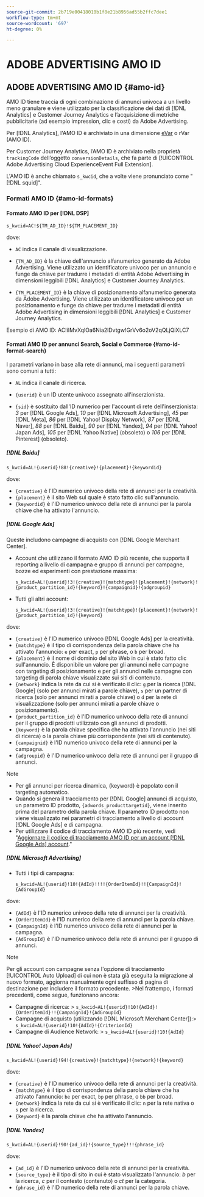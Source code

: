 ```yaml
---
source-git-commit: 2b719e00418010b1f8e21b8956ad55b2ffc7dee1
workflow-type: tm+mt
source-wordcount: '697'
ht-degree: 0%

---
```

# ADOBE ADVERTISING AMO ID

## ADOBE ADVERTISING AMO ID {#amo-id}

AMO ID tiene traccia di ogni combinazione di annunci univoca a un livello meno granulare e viene utilizzato per la classificazione dei dati di [!DNL Analytics] e Customer Journey Analytics e l’acquisizione di metriche pubblicitarie (ad esempio impression, clic e costi) da Adobe Advertising.

Per [!DNL Analytics], l&#39;AMO ID è archiviato in una dimensione [eVar](https://experienceleague.adobe.com/docs/analytics/components/dimensions/evar.html) o rVar (AMO ID).

Per Customer Journey Analytics, l’AMO ID è archiviato nella proprietà `trackingCode` dell’oggetto `conversionDetails`, che fa parte di [!UICONTROL Adobe Advertising Cloud ExperienceEvent Full Extension].

L&#39;AMO ID è anche chiamato `s_kwcid`, che a volte viene pronunciato come &quot;[!DNL squid]&quot;.

### Formati AMO ID {#amo-id-formats}

#### Formato AMO ID per [!DNL DSP]

`s_kwcid=AC!${TM_AD_ID}!${TM_PLACEMENT_ID}`

dove:

* `AC` indica il canale di visualizzazione.

* `{TM_AD_ID}` è la chiave dell&#39;annuncio alfanumerico generato da Adobe Advertising. Viene utilizzato un identificatore univoco per un annuncio e funge da chiave per tradurre i metadati di entità Adobe Advertising in dimensioni leggibili [!DNL Analytics] e Customer Journey Analytics.

* `{TM_PLACEMENT_ID}` è la chiave di posizionamento alfanumerico generata da Adobe Advertising. Viene utilizzato un identificatore univoco per un posizionamento e funge da chiave per tradurre i metadati di entità Adobe Advertising in dimensioni leggibili [!DNL Analytics] e Customer Journey Analytics.

Esempio di AMO ID: AC!iIMvXqlOa6Nia2lDvtgw!GrVv6o2oV2qQLjQiXLC7

#### Formati AMO ID per annunci Search, Social e Commerce {#amo-id-format-search}

I parametri variano in base alla rete di annunci, ma i seguenti parametri sono comuni a tutti:

* `AL` indica il canale di ricerca. <!-- what about social/Facebook, and display ads on Google (like Gmail, YouTube)? -->

* `{userid}` è un ID utente univoco assegnato all&#39;inserzionista.

* `{sid}` è sostituito dall&#39;ID numerico per l&#39;account di rete dell&#39;inserzionista: *3* per [!DNL Google Ads], *10* per [!DNL Microsoft Advertising], *45* per [!DNL Meta], *86* per [!DNL Yahoo! Display Network], *87* per [!DNL Naver], *88* per [!DNL Baidu], *90* per [!DNL Yandex], *94* per [!DNL Yahoo! Japan Ads], *105* per [!DNL Yahoo Native] (obsoleto) o *106* per [!DNL Pinterest] (obsoleto).

##### [!DNL Baidu]

`s_kwcid=AL!{userid}!88!{creative}!{placement}!{keywordid}`

dove:

* `{creative}` è l&#39;ID numerico univoco della rete di annunci per la creatività.
* `{placement}` è il sito Web sul quale è stato fatto clic sull&#39;annuncio.
* `{keywordid}` è l&#39;ID numerico univoco della rete di annunci per la parola chiave che ha attivato l&#39;annuncio.

##### [!DNL Google Ads]

Queste includono campagne di acquisto con [!DNL Google Merchant Center].

* Account che utilizzano il formato AMO ID più recente, che supporta il reporting a livello di campagna e gruppo di annunci per campagne, bozze ed esperimenti con prestazione massima:

  `s_kwcid=AL!{userid}!3!{creative}!{matchtype}!{placement}!{network}!{product_partition_id}!{keyword}!{campaignid}!{adgroupid}`

* Tutti gli altri account:

  `s_kwcid=AL!{userid}!3!{creative}!{matchtype}!{placement}!{network}!{product_partition_id}!{keyword}`

dove:

<!-- VERIFY CREATIVE description. Also, are there more networks now (audience and shopping?) -->

* `{creative}` è l&#39;ID numerico univoco [!DNL Google Ads] per la creatività.
* `{matchtype}` è il tipo di corrispondenza della parola chiave che ha attivato l&#39;annuncio: `e` per exact, `p` per phrase, o `b` per broad.
* `{placement}` è il nome di dominio del sito Web in cui è stato fatto clic sull&#39;annuncio. È disponibile un valore per gli annunci nelle campagne con targeting di posizionamento e per gli annunci nelle campagne con targeting di parola chiave visualizzate sui siti di contenuto.
* `{network}` indica la rete da cui si è verificato il clic: `g` per la ricerca [!DNL Google] (solo per annunci mirati a parole chiave), `s` per un partner di ricerca (solo per annunci mirati a parole chiave) o `d` per la rete di visualizzazione (solo per annunci mirati a parole chiave o posizionamento).
* `{product_partition_id}` è l&#39;ID numerico univoco della rete di annunci per il gruppo di prodotti utilizzato con gli annunci di prodotti.
* `{keyword}` è la parola chiave specifica che ha attivato l&#39;annuncio (nei siti di ricerca) o la parola chiave più corrispondente (nei siti di contenuto).
* `{campaignid}` è l&#39;ID numerico univoco della rete di annunci per la campagna.
* `{adgroupid}` è l&#39;ID numerico univoco della rete di annunci per il gruppo di annunci.

>[!NOTE]
>
>* Per gli annunci per ricerca dinamica, {keyword} è popolato con il targeting automatico.
>* Quando si genera il tracciamento per [!DNL Google] annunci di acquisto, un parametro ID prodotto, `{adwords_producttargetid}`, viene inserito prima del parametro della parola chiave. Il parametro ID prodotto non viene visualizzato nei parametri di tracciamento a livello di account [!DNL Google Ads] e di campagna.
>* Per utilizzare il codice di tracciamento AMO ID più recente, vedi &quot;[Aggiornare il codice di tracciamento AMO ID per un account [!DNL Google Ads] account](/help/search-social-commerce/campaign-management/accounts/update-amo-id-google.md).&quot; <!-- Update terminology there too. -->

<!--

##### [!DNL Meta]

`s_kwcid=AL!{userid}!45!{{ad.id}}!{{campaign.id}}!{{adset.id}}`

where:

* `{{ad.id}}` is the unique numeric ID for the ad/creative.

* `{{campaign.id}}` is the unique ID for the campaign.

* `{{adset.id}}` is the unique ID for the ad set.

-->

##### [!DNL Microsoft Advertising]

* Tutti i tipi di campagna:

  `s_kwcid=AL!{userid}!10!{AdId}!!!!{OrderItemId}!!{CampaignId}!{AdGroupId}`

dove:

* `{AdId}` è l&#39;ID numerico univoco della rete di annunci per la creatività.
* `{OrderItemId}` è l&#39;ID numerico della rete di annunci per la parola chiave.
* `{CampaignId}` è l&#39;ID numerico univoco della rete di annunci per la campagna.
* `{AdGroupId}` è l&#39;ID numerico univoco della rete di annunci per il gruppo di annunci.

>[!NOTE]
>
> Per gli account con campagne senza l&#39;opzione di tracciamento [!UICONTROL Auto Upload] di cui non è stata già eseguita la migrazione al nuovo formato, aggiorna manualmente ogni suffisso di pagina di destinazione per includere il formato precedente.
> &#x200B;>Nel frattempo, i formati precedenti, come segue, funzionano ancora:
>* Campagne di ricerca:
>  &#x200B;>  `s_kwcid=AL!{userid}!10!{AdId}!{OrderItemId}!!{CampaignId}!{AdGroupId}`
>* Campagne di acquisto (utilizzando [!DNL Microsoft Merchant Center]):
>  &#x200B;>  `s_kwcid=AL!{userid}!10!{AdId}!{CriterionId}`
>* Campagne di Audience Network:
>  &#x200B;>  `s_kwcid=AL!{userid}!10!{AdId}`

##### [!DNL Yahoo! Japan Ads]

`s_kwcid=AL!{userid}!94!{creative}!{matchtype}!{network}!{keyword}`

dove:

* `{creative}` è l&#39;ID numerico univoco della rete di annunci per la creatività.
* `{matchtype}` è il tipo di corrispondenza della parola chiave che ha attivato l&#39;annuncio: `be` per exact, `bp` per phrase, o `bb` per broad.
* `{network}` indica la rete da cui si è verificato il clic: `n` per la rete nativa o `s` per la ricerca.
* `{keyword}` è la parola chiave che ha attivato l&#39;annuncio.

##### [!DNL Yandex]

`s_kwcid=AL!{userid}!90!{ad_id}!{source_type}!!!{phrase_id}`

dove:

* `{ad_id}` è l&#39;ID numerico univoco della rete di annunci per la creatività.
* `{source_type}` è il tipo di sito in cui è stato visualizzato l&#39;annuncio: *b* per la ricerca, *c* per il contesto (contenuto) o *ct* per la categoria.
* `{phrase_id}` è l&#39;ID numerico della rete di annunci per la parola chiave.
